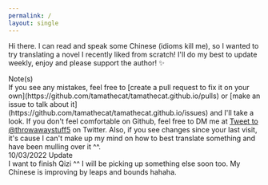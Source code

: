 ```yaml
---
permalink: /
layout: single
---
```


Hi there. I can read and speak some Chinese (idioms kill me), so I wanted to try translating a novel I recently liked from scratch! I'll do my best to update weekly, enjoy and please support the author! ✨

<div class="note">Note(s)</div>
If you see any mistakes, feel free to [create a pull request to fix it on your own](https://github.com/tamathecat/tamathecat.github.io/pulls) or [make an issue to talk about it](https://github.com/tamathecat/tamathecat.github.io/issues) and I'll take a look. If you don't feel comfortable on Github, feel free to DM me at <a href="https://twitter.com/intent/tweet?screen_name=throwawaystuff5&ref_src=twsrc%5Etfw" class="twitter-mention-button" data-show-count="false">Tweet to @throwawaystuff5</a><script async src="https://platform.twitter.com/widgets.js" charset="utf-8"></script> on Twitter. Also, if you see changes since your last visit, it's cause I can't make up my mind on how to best translate something and have been mulling over it ^^.

<div class="note">10/03/2022 Update</div>
I want to finish Qizi ^^ I will be picking up something else soon too. My Chinese is improving by leaps and bounds hahaha.

